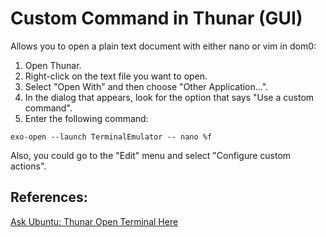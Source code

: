<!DOCTYPE html>
<html lang="en">
<head>
  <meta charset="UTF-8">
  <meta name="viewport" content="width=device-width, initial-scale=1.0">
  <title>Custom Command in Thunar</title>
</head>
<body>
  
  <h1>Custom Command in Thunar (GUI)</h1>
  
  <p>Allows you to open a plain text document with either nano or vim in dom0:</p>
  
  <ol>
    <li>Open Thunar.</li>
    <li>Right-click on the text file you want to open.</li>
    <li>Select "Open With" and then choose "Other Application...".</li>
    <li>In the dialog that appears, look for the option that says "Use a custom command".</li>
    <li>Enter the following command:</li>
  </ol>
  
  <pre><code>exo-open --launch TerminalEmulator -- nano %f</code></pre>
  
  <p>Also, you could go to the "Edit" menu and select "Configure custom actions".</p>
  
  <h2>References:</h2>
  <p><a href="https://askubuntu.com/questions/891680/xubuntu-thunar-open-terminal-here-opens-konsole-in-homefolder">Ask Ubuntu: Thunar Open Terminal Here</a></p>
</body>
</html>
